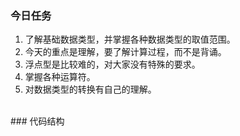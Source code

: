 ### 今日任务
1. 了解基础数据类型，并掌握各种数据类型的取值范围。
2. 今天的重点是理解，要了解计算过程，而不是背诵。
3. 浮点型是比较难的，对大家没有特殊的要求。
4. 掌握各种运算符。
5. 对数据类型的转换有自己的理解。
<br>
### 代码结构
